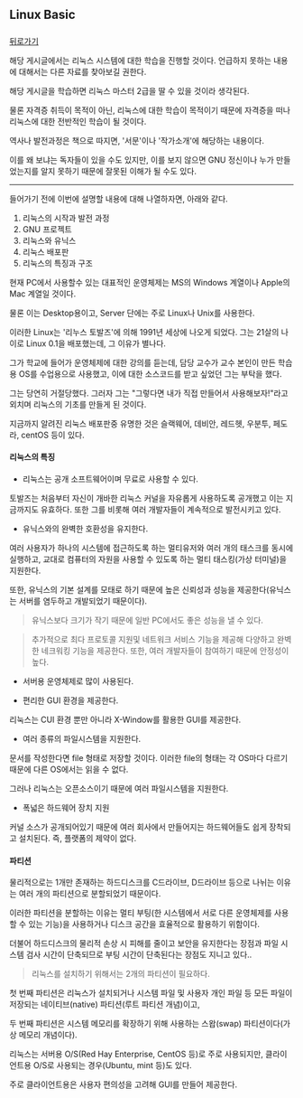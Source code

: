## Linux Basic

##### 

[뒤로가기](/linux/README.md)


해당 게시글에서는 리눅스 시스템에 대한 학습을 진행할 것이다. 언급하지 못하는 내용에 대해서는 다른 자료를 찾아보길 권한다.  

해당 게시글을 학습하면 리눅스 마스터 2급을 딸 수 있을 것이라 생각된다.  

물론 자격증 취득이 목적이 아닌, 리눅스에 대한 학습이 목적이기 때문에 자격증을 떠나 리눅스에 대한 전반적인 학습이 될 것이다.  

역사나 발전과정은 책으로 따지면, '서문'이나 '작가소개'에 해당하는 내용이다.  

이를 왜 보냐는 독자들이 있을 수도 있지만, 이를 보지 않으면 GNU 정신이나 누가 만들었는지를 알지 못하기 때문에 잘못된 이해가 될 수도 있다.  

---

들어가기 전에 이번에 설명할 내용에 대해 나열하자면, 아래와 같다.  

1. 리눅스의 시작과 발전 과정  
2. GNU 프로젝트  
3. 리눅스와 유닉스  
4. 리눅스 배포판  
5. 리눅스의 특징과 구조  

현재 PC에서 사용할수 있는 대표적인 운영체제는 MS의 Windows 계열이나 Apple의 Mac 계열일 것이다.  

물론 이는 Desktop용이고, Server 단에는 주로 Linux나 Unix를 사용한다.  

이러한 Linux는 '리누스 토발즈'에 의해 1991년 세상에 나오게 되었다. 그는 21살의 나이로 Linux 0.1을 배포했는데, 그 이유가 별나다.  

그가 학교에 들어가 운영체제에 대한 강의를 듣는데, 담당 교수가 교수 본인이 만든 학습용 OS를 수업용으로 사용했고, 이에 대한 소스코드를 받고 싶었던 그는 부탁을 했다.  

그는 당연히 거절당했다. 그러자 그는 "그렇다면 내가 직접 만들어서 사용해보자!"라고 외치며 리눅스의 기초를 만들게 된 것이다.  

지금까지 알려진 리눅스 배포판중 유명한 것은 슬랙웨어, 데비안, 레드헷, 우분투, 페도라, centOS 등이 있다.  

#### 리눅스의 특징  

* 리눅스는 공개 소프트웨어이며 무료로 사용할 수 있다.  

토발즈는 처음부터 자신이 개바한 리눅스 커널을 자유롭게 사용하도록 공개했고 이는 지금까지도 유효하다. 또한 그를 비롯해 여러 개발자들이 계속적으로 발전시키고 있다.  

* 유닉스와의 완벽한 호환성을 유지한다.  

여러 사용자가 하나의 시스템에 접근하도록 하는 멀티유저와 여러 개의 태스크를 동시에 실행하고, 교대로 컴퓨터의 자원을 사용할 수 있도록 하는 멀티 태스킹(가상 터미널)을 지원한다.  

또한, 유닉스의 기본 설계를 모태로 하기 때문에 높은 신뢰성과 성능을 제공한다(유닉스는 서버를 염두하고 개발되었기 때문이다).  

> 유닉스보다 크기가 작기 때문에 일반 PC에서도 좋은 성능을 낼 수 있다.  

> 추가적으로 최다 프로토콜 지원및 네트워크 서비스 기능을 제공해 다양하고 완벽한 네크워킹 기능을 제공한다. 또한, 여러 개발자들이 참여하기 때문에 안정성이 높다.  

* 서버용 운영체제로 많이 사용된다.  

* 편리한 GUI 환경을 제공한다.  

리눅스는 CUI 환경 뿐만 아니라 X-Window를 활용한 GUI를 제공한다.  

* 여러 종류의 파일시스템을 지원한다.  

문서를 작성한다면 file 형태로 저장할 것이다. 이러한 file의 형태는 각 OS마다 다르기 때문에 다른 OS에서는 읽을 수 없다.  

그러나 리눅스는 오픈소스이기 때문에 여러 파일시스템을 지원한다.  

* 폭넓은 하드웨어 장치 지원  

커널 소스가 공개되어있기 때문에 여러 회사에서 만들어지는 하드웨어들도 쉽게 장착되고 설치된다. 즉, 플랫폼의 제약이 없다.  

#### 파티션  

물리적으로는 1개만 존재하는 하드디스크를 C드라이브, D드라이브 등으로 나뉘는 이유는 여러 개의 파티션으로 분할되었기 때문이다.  

이러한 파티션을 분할하는 이유는 멀티 부팅(한 시스템에서 서로 다른 운영체제를 사용할 수 있는 기능)을 사용하거나 디스크 공간을 효율적으로 활용하기 위함이다.  

더불어 하드디스크의 물리적 손상 시 피해를 줄이고 보안을 유지한다는 장점과 파일 시스템 검사 시간이 단축되므로 부팅 시간이 단축된다는 장점도 지니고 있다..  

> 리눅스를 설치하기 위해서는 2개의 파티션이 필요하다.  

첫 번째 파티션은 리눅스가 설치되거나 시스템 파일 및 사용자 개인 파일 등 모든 파일이 저장되는 네이티브(native) 파티션(루트 파티션 개념)이고,  
	
두 번째 파티션은 시스템 메모리를 확장하기 위해 사용하는 스왑(swap) 파티션이다(가상 메모리 개념이다).  

리눅스는 서버용 O/S(Red Hay Enterprise, CentOS 등)로 주로 사용되지만, 클라이언트용 O/S로 사용되는 경우(Ubuntu, mint 등)도 있다.  

주로 클라이언트용은 사용자 편의성을 고려해 GUI를 만들어 제공한다.  

